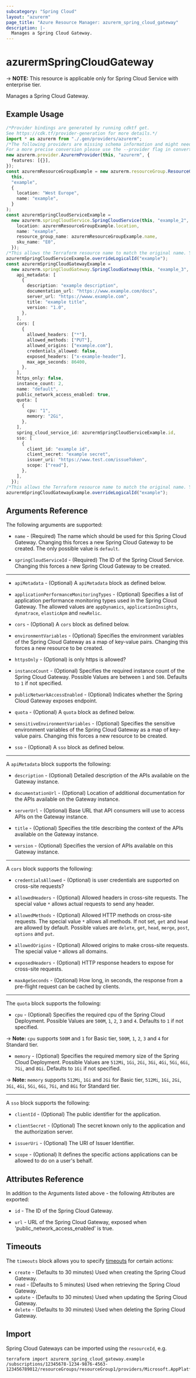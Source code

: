 ```yaml
---
subcategory: "Spring Cloud"
layout: "azurerm"
page_title: "Azure Resource Manager: azurerm_spring_cloud_gateway"
description: |-
  Manages a Spring Cloud Gateway.
---
```


# azurermSpringCloudGateway

\-> **NOTE:** This resource is applicable only for Spring Cloud Service with enterprise tier.

Manages a Spring Cloud Gateway.

## Example Usage

```typescript
/*Provider bindings are generated by running cdktf get.
See https://cdk.tf/provider-generation for more details.*/
import * as azurerm from "./.gen/providers/azurerm";
/*The following providers are missing schema information and might need manual adjustments to synthesize correctly: azurerm.
For a more precise conversion please use the --provider flag in convert.*/
new azurerm.provider.AzurermProvider(this, "azurerm", {
  features: [{}],
});
const azurermResourceGroupExample = new azurerm.resourceGroup.ResourceGroup(
  this,
  "example",
  {
    location: "West Europe",
    name: "example",
  }
);
const azurermSpringCloudServiceExample =
  new azurerm.springCloudService.SpringCloudService(this, "example_2", {
    location: azurermResourceGroupExample.location,
    name: "example",
    resource_group_name: azurermResourceGroupExample.name,
    sku_name: "E0",
  });
/*This allows the Terraform resource name to match the original name. You can remove the call if you don't need them to match.*/
azurermSpringCloudServiceExample.overrideLogicalId("example");
const azurermSpringCloudGatewayExample =
  new azurerm.springCloudGateway.SpringCloudGateway(this, "example_3", {
    api_metadata: [
      {
        description: "example description",
        documentation_url: "https://www.example.com/docs",
        server_url: "https://wwww.example.com",
        title: "example title",
        version: "1.0",
      },
    ],
    cors: [
      {
        allowed_headers: ["*"],
        allowed_methods: ["PUT"],
        allowed_origins: ["example.com"],
        credentials_allowed: false,
        exposed_headers: ["x-example-header"],
        max_age_seconds: 86400,
      },
    ],
    https_only: false,
    instance_count: 2,
    name: "default",
    public_network_access_enabled: true,
    quota: [
      {
        cpu: "1",
        memory: "2Gi",
      },
    ],
    spring_cloud_service_id: azurermSpringCloudServiceExample.id,
    sso: [
      {
        client_id: "example id",
        client_secret: "example secret",
        issuer_uri: "https://www.test.com/issueToken",
        scope: ["read"],
      },
    ],
  });
/*This allows the Terraform resource name to match the original name. You can remove the call if you don't need them to match.*/
azurermSpringCloudGatewayExample.overrideLogicalId("example");

```

## Arguments Reference

The following arguments are supported:

*   `name` - (Required) The name which should be used for this Spring Cloud Gateway. Changing this forces a new Spring Cloud Gateway to be created. The only possible value is `default`.

*   `springCloudServiceId` - (Required) The ID of the Spring Cloud Service. Changing this forces a new Spring Cloud Gateway to be created.

***

*   `apiMetadata` - (Optional) A `apiMetadata` block as defined below.

*   `applicationPerformanceMonitoringTypes` - (Optional) Specifies a list of application performance monitoring types used in the Spring Cloud Gateway. The allowed values are `appDynamics`, `applicationInsights`, `dynatrace`, `elasticApm` and `newRelic`.

*   `cors` - (Optional) A `cors` block as defined below.

*   `environmentVariables` - (Optional) Specifies the environment variables of the Spring Cloud Gateway as a map of key-value pairs. Changing this forces a new resource to be created.

*   `httpsOnly` - (Optional) is only https is allowed?

*   `instanceCount` - (Optional) Specifies the required instance count of the Spring Cloud Gateway. Possible Values are between `1` and `500`. Defaults to `1` if not specified.

*   `publicNetworkAccessEnabled` - (Optional) Indicates whether the Spring Cloud Gateway exposes endpoint.

*   `quota` - (Optional) A `quota` block as defined below.

*   `sensitiveEnvironmentVariables` - (Optional) Specifies the sensitive environment variables of the Spring Cloud Gateway as a map of key-value pairs. Changing this forces a new resource to be created.

*   `sso` - (Optional) A `sso` block as defined below.

***

A `apiMetadata` block supports the following:

*   `description` - (Optional) Detailed description of the APIs available on the Gateway instance.

*   `documentationUrl` - (Optional) Location of additional documentation for the APIs available on the Gateway instance.

*   `serverUrl` - (Optional) Base URL that API consumers will use to access APIs on the Gateway instance.

*   `title` - (Optional) Specifies the title describing the context of the APIs available on the Gateway instance.

*   `version` - (Optional) Specifies the version of APIs available on this Gateway instance.

***

A `cors` block supports the following:

*   `credentialsAllowed` - (Optional) is user credentials are supported on cross-site requests?

*   `allowedHeaders` - (Optional) Allowed headers in cross-site requests. The special value `*` allows actual requests to send any header.

*   `allowedMethods` - (Optional) Allowed HTTP methods on cross-site requests. The special value `*` allows all methods. If not set, `get` and `head` are allowed by default. Possible values are `delete`, `get`, `head`, `merge`, `post`, `options` and `put`.

*   `allowedOrigins` - (Optional) Allowed origins to make cross-site requests. The special value `*` allows all domains.

*   `exposedHeaders` - (Optional) HTTP response headers to expose for cross-site requests.

*   `maxAgeSeconds` - (Optional) How long, in seconds, the response from a pre-flight request can be cached by clients.

***

The `quota` block supports the following:

* `cpu` - (Optional) Specifies the required cpu of the Spring Cloud Deployment. Possible Values are `500M`, `1`, `2`, `3` and `4`. Defaults to `1` if not specified.

\-> **Note:** `cpu` supports `500M` and `1` for Basic tier, `500M`, `1`, `2`, `3` and `4` for Standard tier.

* `memory` - (Optional) Specifies the required memory size of the Spring Cloud Deployment. Possible Values are `512Mi`, `1Gi`, `2Gi`, `3Gi`, `4Gi`, `5Gi`, `6Gi`, `7Gi`, and `8Gi`. Defaults to `1Gi` if not specified.

\-> **Note:** `memory` supports `512Mi`, `1Gi` and `2Gi` for Basic tier, `512Mi`, `1Gi`, `2Gi`, `3Gi`, `4Gi`, `5Gi`, `6Gi`, `7Gi`, and `8Gi` for Standard tier.

***

A `sso` block supports the following:

*   `clientId` - (Optional) The public identifier for the application.

*   `clientSecret` - (Optional) The secret known only to the application and the authorization server.

*   `issuerUri` - (Optional) The URI of Issuer Identifier.

*   `scope` - (Optional) It defines the specific actions applications can be allowed to do on a user's behalf.

## Attributes Reference

In addition to the Arguments listed above - the following Attributes are exported:

*   `id` - The ID of the Spring Cloud Gateway.

*   `url` - URL of the Spring Cloud Gateway, exposed when 'public\_network\_access\_enabled' is true.

## Timeouts

The `timeouts` block allows you to specify [timeouts](https://www.terraform.io/language/resources/syntax#operation-timeouts) for certain actions:

* `create` - (Defaults to 30 minutes) Used when creating the Spring Cloud Gateway.
* `read` - (Defaults to 5 minutes) Used when retrieving the Spring Cloud Gateway.
* `update` - (Defaults to 30 minutes) Used when updating the Spring Cloud Gateway.
* `delete` - (Defaults to 30 minutes) Used when deleting the Spring Cloud Gateway.

## Import

Spring Cloud Gateways can be imported using the `resourceId`, e.g.

```console
terraform import azurerm_spring_cloud_gateway.example /subscriptions/12345678-1234-9876-4563-123456789012/resourceGroups/resourceGroup1/providers/Microsoft.AppPlatform/spring/service1/gateways/gateway1
```
